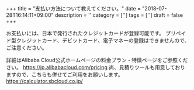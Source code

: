 +++
title = "支払い方法について教えてください。"
date = "2018-07-28T16:14:11+09:00"
description = ''
category = ['']
tags = ['']
draft = false
+++

お支払いには、日本で発行されたクレジットカードが登録可能です。
プリペイド型クレジットカード、デビットカード、電子マネーの登録はできませんので、ご注意ください。

詳細はAlibaba Cloud公式ホームページの料金プラン・特徴ページをご参照ください。
https://jp.alibabacloud.com/pricing
尚、見積りツールも用意しておりますので、こちらも併せてご利用をお願いします。
https://calculator.sbcloud.co.jp/
